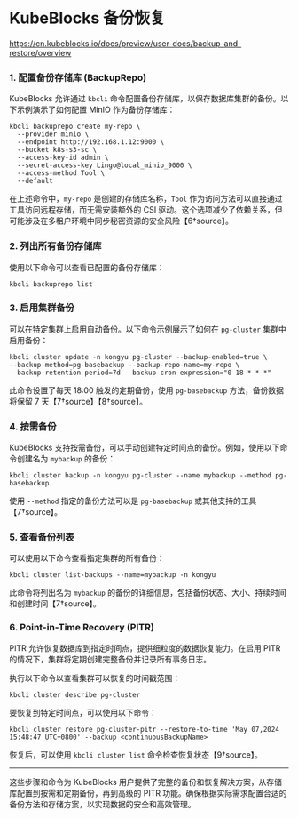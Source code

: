 # KubeBlocks 备份恢复

https://cn.kubeblocks.io/docs/preview/user-docs/backup-and-restore/overview

### 1. 配置备份存储库 (BackupRepo)

KubeBlocks 允许通过 `kbcli` 命令配置备份存储库，以保存数据库集群的备份。以下示例演示了如何配置 MinIO 作为备份存储库：

```shell
kbcli backuprepo create my-repo \
  --provider minio \
  --endpoint http://192.168.1.12:9000 \
  --bucket k8s-s3-sc \
  --access-key-id admin \
  --secret-access-key Lingo@local_minio_9000 \
  --access-method Tool \
  --default
```

在上述命令中，`my-repo` 是创建的存储库名称，`Tool` 作为访问方法可以直接通过工具访问远程存储，而无需安装额外的 CSI 驱动。这个选项减少了依赖关系，但可能涉及在多租户环境中同步秘密资源的安全风险【6†source】。

### 2. 列出所有备份存储库

使用以下命令可以查看已配置的备份存储库：

```shell
kbcli backuprepo list
```

### 3. 启用集群备份

可以在特定集群上启用自动备份。以下命令示例展示了如何在 `pg-cluster` 集群中启用备份：

```shell
kbcli cluster update -n kongyu pg-cluster --backup-enabled=true \
--backup-method=pg-basebackup --backup-repo-name=my-repo \
--backup-retention-period=7d --backup-cron-expression="0 18 * * *"
```

此命令设置了每天 18:00 触发的定期备份，使用 `pg-basebackup` 方法，备份数据将保留 7 天【7†source】【8†source】。

### 4. 按需备份

KubeBlocks 支持按需备份，可以手动创建特定时间点的备份。例如，使用以下命令创建名为 `mybackup` 的备份：

```shell
kbcli cluster backup -n kongyu pg-cluster --name mybackup --method pg-basebackup
```

使用 `--method` 指定的备份方法可以是 `pg-basebackup` 或其他支持的工具【7†source】。

### 5. 查看备份列表

可以使用以下命令查看指定集群的所有备份：

```shell
kbcli cluster list-backups --name=mybackup -n kongyu
```

此命令将列出名为 `mybackup` 的备份的详细信息，包括备份状态、大小、持续时间和创建时间【7†source】。

### 6. Point-in-Time Recovery (PITR)

PITR 允许恢复数据库到指定时间点，提供细粒度的数据恢复能力。在启用 PITR 的情况下，集群将定期创建完整备份并记录所有事务日志。

执行以下命令以查看集群可以恢复的时间戳范围：

```shell
kbcli cluster describe pg-cluster
```

要恢复到特定时间点，可以使用以下命令：

```shell
kbcli cluster restore pg-cluster-pitr --restore-to-time 'May 07,2024 15:48:47 UTC+0800' --backup <continuousBackupName>
```

恢复后，可以使用 `kbcli cluster list` 命令检查恢复状态【9†source】。

---

这些步骤和命令为 KubeBlocks 用户提供了完整的备份和恢复解决方案，从存储库配置到按需和定期备份，再到高级的 PITR 功能。确保根据实际需求配置合适的备份方法和存储方案，以实现数据的安全和高效管理。